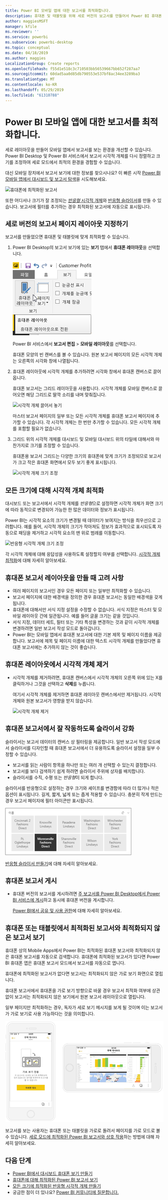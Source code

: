 ```yaml
---
title: Power BI 모바일 앱에 대한 보고서를 최적화합니다.
description: 휴대폰 및 태블릿을 위해 세로 버전의 보고서를 만들어서 Power BI 휴대폰 앱을 위해 보고서 페이지를 최적화하는 방법을 알아보세요.
author: maggiesMSFT
manager: kfile
ms.reviewer: ''
ms.service: powerbi
ms.subservice: powerbi-desktop
ms.topic: conceptual
ms.date: 04/18/2019
ms.author: maggies
LocalizationGroup: Create reports
ms.openlocfilehash: f55d1e518c3c710503bb56539667bb652f287aa7
ms.sourcegitcommit: 60dad5aa0d85db790553e537bf8ac34ee3289ba3
ms.translationtype: MT
ms.contentlocale: ko-KR
ms.lasthandoff: 05/29/2019
ms.locfileid: "61310788"
---
```

# <a name="optimize-reports-for-the-power-bi-mobile-apps"></a>Power BI 모바일 앱에 대한 보고서를 최적화합니다.
세로 레이아웃을 만들어 모바일 앱에서 보고서를 보는 환경을 개선할 수 있습니다. Power BI Desktop 및 Power BI 서비스에서 보고서 시각적 개체를 다시 정렬하고 크기를 조정하여 세로 모드에서 최적의 환경을 경험할 수 있습니다.  

대신 모바일 장치에서 보고서 보기에 대한 정보를 찾으시나요? 이 빠른 시작 [Power BI 모바일 앱에서 대시보드 및 보고서 탐색](consumer/mobile/mobile-apps-quickstart-view-dashboard-report.md)을 시도해보세요.

![휴대폰에 최적화된 보고서](media/desktop-create-phone-report/desktop-create-phone-report-1.png)

또한 어디서나 크기가 잘 조정되는 [*반응형* 시각적 개체](#optimize-a-visual-for-any-size)와 [반응형 슬라이서](#enhance-slicers-to-work-well-in-phone-reports)를 만들 수 있습니다. 보고서에 필터를 추가하는 경우 최적화된 보고서에 자동으로 표시됩니다.

## <a name="lay-out-a-portrait-version-of-a-report-page"></a>세로 버전의 보고서 페이지 레이아웃 지정하기

보고서를 만들었으면 휴대폰 및 태블릿에 맞게 최적화할 수 있습니다.

1. Power BI Desktop의 보고서 보기에 있는 **보기** 탭에서 **휴대폰 레이아웃**을 선택합니다.  
   
    ![휴대폰 레이아웃 아이콘](media/desktop-create-phone-report/desktop-create-phone-report-3.png)
   
    Power BI 서비스에서 **보고서 편집** > **모바일 레이아웃**를 선택합니다.

    휴대폰 모양의 빈 캔버스를 볼 수 있습니다. 원본 보고서 페이지의 모든 시각적 개체는 오른쪽의 시각화 창에 나열됩니다.

3. 휴대폰 레이아웃에 시각적 개체를 추가하려면 시각화 창에서 휴대폰 캔버스로 끌어옵니다.
   
    휴대폰 보고서는 그리드 레이아웃을 사용합니다. 시각적 개체를 모바일 캔버스로 끌어오면 해당 그리드로 딸깍 소리를 내며 맞춰집니다.
   
    ![시각적 개체 끌어서 놓기](media/desktop-create-phone-report/desktop-create-phone-report-4.gif)
   
    마스터 보고서 페이지의 일부 또는 모든 시각적 개체를 휴대폰 보고서 페이지에 추가할 수 있습니다. 각 시각적 개체는 한 번만 추가할 수 있습니다. 모든 시각적 개체를 포함할 필요가 없습니다.

4. 그리드 위의 시각적 개체를 대시보드 및 모바일 대시보드 위의 타일에 대해서와 마찬가지로 크기를 조정할 수 있습니다.
   
   휴대폰용 보고서 그리드는 다양한 크기의 휴대폰에 맞게 크기가 조정되므로 보고서가 크고 작은 휴대폰 화면에서 모두 보기 좋게 표시됩니다.
   
   ![시각적 개체 크기 조정](media/desktop-create-phone-report/desktop-create-phone-report-5.gif)

## <a name="optimize-a-visual-for-any-size"></a>모든 크기에 대해 시각적 개체 최적화
대시보드 또는 보고서에서 시각적 개체를 *반응형*으로 설정하면 시각적 개체가 화면 크기에 따라 동적으로 변경되어 가능한 한 많은 데이터와 정보가 표시됩니다. 

Power BI는 시각적 요소의 크기가 변경될 때 데이터가 보여지는 방식을 최우선으로 고려합니다. 예를 들어, 시각적 개체의 크기가 작아져도 정보가 효과적으로 표시되도록 자동으로 패딩을 제거하고 시각적 요소의 맨 위로 범례를 이동합니다.

![반응형 시각적 개체 크기 조정](media/desktop-create-phone-report/desktop-create-phone-report-6.gif)

각 시각적 개체에 대해 응답성을 사용하도록 설정할지 여부를 선택합니다. [시각적 개체 최적화](visuals/desktop-create-responsive-visuals.md)에 대해 자세히 알아보세요.

## <a name="considerations-when-creating-phone-report-layouts"></a>휴대폰 보고서 레이아웃을 만들 때 고려 사항
* 여러 페이지의 보고서인 경우 모든 페이지 또는 일부만 최적화할 수 있습니다. 
* 보고서 페이지에 대한 배경색을 정의한 경우 휴대폰 보고서는 동일한 배경색을 갖게 됩니다.
* 휴대폰에 대해서만 서식 지정 설정을 수정할 수 없습니다. 서식 지정은 마스터 및 모바일 레이아웃 간에 일관됩니다. 예를 들어 글꼴 크기는 같을 것입니다.
* 서식 지정, 데이터 세트, 필터 또는 기타 특성을 변경하는 것과 같이 시각적 개체를 변경하려면 일반 보고서 작성 모드로 돌아갑니다.
* Power BI는 모바일 앱에서 휴대폰 보고서에 대한 기본 제목 및 페이지 이름을 제공합니다. 보고서에 제목 및 페이지 이름에 대한 텍스트 시각적 개체를 만들었다면 휴대폰 보고서에는 추가하지 않는 것이 좋습니다.     

## <a name="remove-a-visual-from-the-phone-layout"></a>휴대폰 레이아웃에서 시각적 개체 제거
* 시각적 개체를 제거하려면, 휴대폰 캔버스에서 시각적 개체의 오른쪽 위에 있는 X를 클릭하거나 그것을 선택하고 **삭제**를 누릅니다.
  
   여기서 시각적 개체를 제거하면 휴대폰 레이아웃 캔버스에서만 제거됩니다. 시각적 개체와 원본 보고서가 영향을 받지 않습니다.
  
   ![시각적 개체 제거](media/desktop-create-phone-report/desktop-create-phone-report-7.gif)

## <a name="enhance-slicers-to-work-well-in-phone-reports"></a>휴대폰 보고서에서 잘 작동하도록 슬라이서 강화
슬라이서는 보고서 데이터의 캔버스 상 필터링을 제공합니다. 일반 보고서 작성 모드에서 슬라이서를 디자인할 때 휴대폰 보고서에서 더 유용하도록 슬라이서 설정을 일부 수정할 수 있습니다.

* 보고서를 읽는 사람이 항목을 하나만 또는 여러 개 선택할 수 있는지 결정합니다.
* 보고서를 보다 검색하기 쉽게 하려면 슬라이서 주위에 상자를 배치합니다.
* 슬라이서를 수직, 수평 또는 *반응형*이 되게 합니다. 

슬라이서를 반응형으로 설정하는 경우 크기와 셰이프를 변경함에 따라 더 많거나 적은 옵션이 표시됩니다. 길게, 짧게, 넓게 또는 좁게 적용할 수 있습니다. 충분히 작게 만드는 경우 보고서 페이지에 필터 아이콘만 표시됩니다. 

![Power BI 반응형 슬라이서](media/desktop-create-phone-report/desktop-create-phone-report-8.png)

[반응형 슬라이서 만들기](power-bi-slicer-filter-responsive.md)에 대해 자세히 알아보세요.

## <a name="publish-a-phone-report"></a>휴대폰 보고서 게시
* 휴대폰 버전의 보고서를 게시하려면 [주 보고서를 Power BI Desktop에서 Power BI 서비스에 게시](desktop-upload-desktop-files.md)하고 동시에 휴대폰 버전을 게시합니다.
  
    [Power BI에서 공유 및 사용 권한](service-how-to-collaborate-distribute-dashboards-reports.md)에 대해 자세히 알아보세요.

## <a name="view-optimized-and-unoptimized-reports-on-a-phone-or-tablet"></a>휴대폰 또는 태블릿에서 최적화된 보고서와 최적화되지 않은 보고서 보기
휴대폰 상의 Mobile Apps에서 Power BI는 최적화된 휴대폰 보고서와 최적화되지 않은 휴대폰 보고서를 자동으로 검색합니다. 휴대폰에 최적화된 보고서가 있다면 Power BI 휴대폰 앱은 휴대폰 보고서 모드에서 보고서를 자동으로 엽니다.

휴대폰에 최적화된 보고서가 없다면 보고서는 최적화되지 않은 가로 보기 화면으로 열립니다.  

휴대폰 보고서에서 휴대폰을 가로 보기 방향으로 바꿀 경우 보고서 최적화 여부에 상관없이 보고서는 최적화되지 않은 보기에서 원본 보고서 레이아웃으로 열립니다.

일부 페이지만 최적화하는 경우, 독자가 세로 보기 메시지를 보게 될 것이며 이는 보고서가 가로 보기로 사용 가능하다는 것을 의미합니다.

![최적화되지 않은 휴대폰 페이지](media/desktop-create-phone-report/desktop-create-phone-report-9.png)

보고서를 보는 사용자는 휴대폰 또는 태블릿을 가로로 돌려서 페이지를 가로 모드로 볼 수 있습니다. [세로 모드에 최적화된 Power BI 보고서와 상호 작용](consumer/mobile/mobile-apps-view-phone-report.md)하는 방법에 대해 자세히 알아보세요.

## <a name="next-steps"></a>다음 단계
* [Power BI에서 대시보드 휴대폰 보기 만들기](service-create-dashboard-mobile-phone-view.md)
* [휴대폰에 대해 최적화된 Power BI 보고서 보기](consumer/mobile/mobile-apps-view-phone-report.md)
* [모든 크기에 최적화된 반응형 시각적 개체 만들기](visuals/desktop-create-responsive-visuals.md)
* 궁금한 점이 더 있나요? [Power BI 커뮤니티에 질문합니다.](http://community.powerbi.com/)

